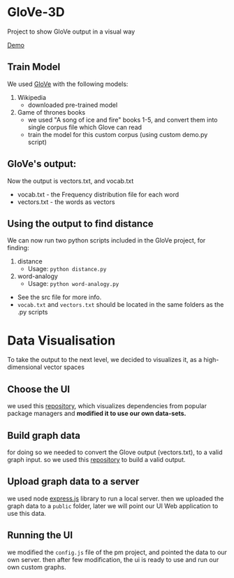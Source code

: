 # GloVe-3D
Project to show GloVe output in a visual way

[Demo](http://braude.info/3d)

## Train Model

We used [GloVe](https://github.com/stanfordnlp/GloVe) with the following models:
1. Wikipedia
	- downloaded pre-trained model
2. Game of thrones books
	- we used "A song of ice and fire" books 1-5, and convert them into single corpus file which Glove can read
	- train the model for this custom corpus (using custom demo.py script)

## GloVe's output:
Now the output is vectors.txt, and vocab.txt
- vocab.txt - the Frequency distribution file for each word
- vectors.txt - the words as vectors

## Using the output to find distance
We can now run two python scripts included in the GloVe project, for finding:
1. distance
	- Usage: `python distance.py`
2. word-analogy
	- Usage: `python word-analogy.py`

- See the src file for more info.
- `vocab.txt` and `vectors.txt` should be located in the same folders as the .py scripts

# Data Visualisation
To take the output to the next level, we decided to visualizes it, as a high-dimensional vector spaces

## Choose the UI
we used this [repository](https://github.com/anvaka/pm/tree/master/about#software-galaxies-documentation), which visualizes dependencies from popular package managers and **modified it to use our own data-sets.**

## Build graph data
for doing so we needed to convert the Glove output (vectors.txt), to a valid graph input.
so we used this [repository](https://github.com/anvaka/word2vec-graph) to build a valid output.

## Upload graph data to a server
we used node [express.js](https://expressjs.com/) library to run a local server.
then we uploaded the graph data to a `public` folder, later we will point our UI Web application to use this data.

## Running the UI
we modified the `config.js` file of the pm project, and pointed the data to our own server.
then after few modification, the ui is ready to use and run our own custom graphs.


